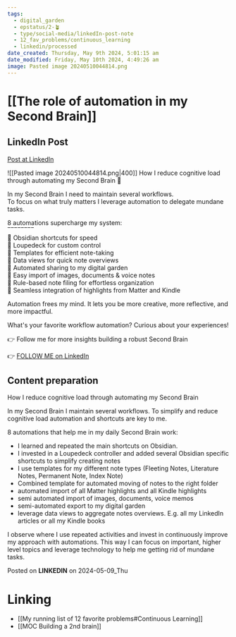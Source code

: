 ```yaml
---
tags:
  - digital_garden
  - epstatus/2-🪴
  - type/social-media/linkedIn-post-note
  - 12_fav_problems/continuous_learning
  - linkedin/processed
date_created: Thursday, May 9th 2024, 5:01:15 am
date_modified: Friday, May 10th 2024, 4:49:26 am
image: Pasted image 20240510044814.png
---
```

# [[The role of automation in my Second Brain]]
## LinkedIn Post
[Post at LinkedIn](https://www.linkedin.com/posts/sebastiankamilli_how-i-reduce-cognitive-load-through-automating-activity-7194229665442451456-d5ft?utm_source=share&utm_medium=member_desktop)

![[Pasted image 20240510044814.png|400]]
How I reduce cognitive load through automating my Second Brain 🧠  
  
In my Second Brain I need to maintain several workflows.  
To focus on what truly matters I leverage automation to delegate mundane tasks.  
  
8 automations supercharge my system:  
‾‾‾‾‾‾‾‾  
🤖 Obsidian shortcuts for speed  
🤖 Loupedeck for custom control  
🤖 Templates for efficient note-taking  
🤖 Data views for quick note overviews  
🤖 Automated sharing to my digital garden  
🤖 Easy import of images, documents & voice notes  
🤖 Rule-based note filing for effortless organization  
🤖 Seamless integration of highlights from Matter and Kindle  
  
Automation frees my mind. It lets you be more creative, more reflective, and more impactful.  
  
What's your favorite workflow automation? Curious about your experiences!  

👉 Follow me for more insights building a robust Second Brain

👉 [FOLLOW ME on LinkedIn](https://www.linkedin.com/comm/mynetwork/discovery-see-all?usecase=PEOPLE_FOLLOWS&followMember=sebastiankamilli)

## Content preparation

How I reduce cognitive load through automating my Second Brain

In my Second Brain I maintain several workflows. To simplify and reduce cognitive load automation and shortcuts are key to me.

8 automations that help me in my daily Second Brain work:
+ I learned and repeated the main shortcuts on Obsidian. 
+ I invested in a Loupedeck controller and added several Obsidian specific shortcuts to simplify creating notes
+ I use templates for my different note types (Fleeting Notes, Literature Notes, Permanent Note, Index Note)
+ Combined template for automated moving of notes to the right folder
+ automated import of all Matter highlights and all Kindle highlights
+ semi automated import of images, documents, voice memos
+ semi-automated export to my digital garden
+ leverage data views to aggregate notes overviews. E.g. all my LinkedIn articles or all my Kindle books

I observe where I use repeated activities and invest in continuously improve my approach with automations. This way I can focus on important, higher level topics and leverage technology to help me getting rid of mundane tasks. 

Posted on **LINKEDIN** on 2024-05-09_Thu
# Linking
+ [[My running list of 12 favorite problems#Continuous Learning]]
+ [[MOC Building a 2nd brain]]